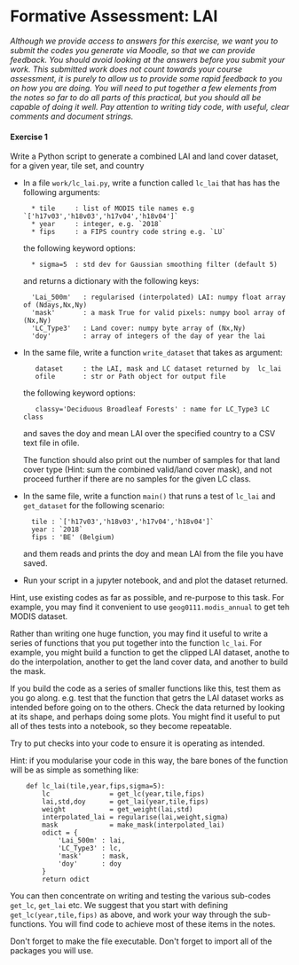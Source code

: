 # Formative Assessment: LAI

*Although we provide access to answers for this exercise, we want you to submit the codes you generate via Moodle, so that we can provide feedback. You should avoid looking at the answers before you submit your work. This submitted work does not count towards your course assessment, it is purely to allow us to provide some rapid feedback to you on how you are doing. You will need to put together a few elements from the notes so far to do all parts of this practical, but you should all be capable of doing it well. Pay attention to writing tidy code, with useful, clear comments and document strings.*



#### Exercise 1

Write a Python script to generate a combined LAI and land cover dataset, for a given year, tile set, and country

* In a file `work/lc_lai.py`, write a function called `lc_lai` that has has the following arguments:

        * tile     : list of MODIS tile names e.g `['h17v03','h18v03','h17v04','h18v04']`
        * year     : integer, e.g. `2018`
        * fips     : a FIPS country code string e.g. `LU`

  the following keyword options:
  
        * sigma=5  : std dev for Gaussian smoothing filter (default 5)

  and returns a dictionary with the following keys:

        'Lai_500m'   : regularised (interpolated) LAI: numpy float array of (Ndays,Nx,Ny) 
        'mask'       : a mask True for valid pixels: numpy bool array of (Nx,Ny)
        'LC_Type3'   : Land cover: numpy byte array of (Nx,Ny) 
        'doy'        : array of integers of the day of year the lai


* In the same file, write a function `write_dataset` that takes as argument:

         dataset     : the LAI, mask and LC dataset returned by  lc_lai
         ofile       : str or Path object for output file
         
   the following keyword options:
  
         classy='Deciduous Broadleaf Forests' : name for LC_Type3 LC class

    and saves the doy and  mean LAI over the specified country to a CSV text file in ofile.
    
    The function should also print out the number of samples for that land cover type (Hint: sum the combined valid/land cover mask), and not proceed further if there are no samples for the given LC class.

* In the same file, write a function  `main()` that runs a test of `lc_lai` and `get_dataset` for the following scenario:

        tile : `['h17v03','h18v03','h17v04','h18v04']`
        year : `2018`
        fips : 'BE' (Belgium)
    
  and them reads and prints the doy and mean LAI from the file you have saved.
  
* Run your script in a jupyter notebook, and and plot the dataset returned.

Hint, use existing codes as far as possible, and re-purpose to this task. For example, you may find it convenient to use `geog0111.modis_annual` to get teh MODIS dataset.

Rather than writing one huge function, you may find it useful to write a series of functions that you put together into the function `lc_lai`. For example, you might build a function to get the clipped LAI dataset, anothe to do the interpolation, another to get the land cover data, and another to build the mask. 

If you build the code as a series of smaller functions like this, test them as you go along. e.g. test that the function that getrs the LAI dataset works as intended before going on to the others. Check the data returned by looking at its shape, and perhaps doing some plots. You might find it useful to put all of thes tests into a notebook, so they become repeatable.

Try to put checks into your code to ensure it is operating as intended.

Hint: if you modularise your code in this way, the bare bones of the function will be as simple as something like:

        def lc_lai(tile,year,fips,sigma=5):
            lc               = get_lc(year,tile,fips)
            lai,std,doy      = get_lai(year,tile,fips)
            weight           = get_weight(lai,std)
            interpolated_lai = regularise(lai,weight,sigma)
            mask             = make_mask(interpolated_lai)
            odict = {
                'Lai_500m' : lai,
                'LC_Type3' : lc,
                'mask'     : mask,
                'doy'      : doy
            }
            return odict

You can then concentrate on writing and testing the various sub-codes `get_lc`, `get_lai` etc. We suggest that you start with defining `get_lc(year,tile,fips)` as above, and work your way through the sub-functions. You will find code to achieve most of these items in the notes.

Don't forget to make the file executable. Don't forget to import all of the packages you will use.
